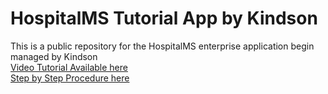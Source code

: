 # HospitalMS Tutorial App by Kindson
This is a public repository for the HospitalMS enterprise application
begin managed by Kindson \
[Video Tutorial Available here](https://www.youtube.com/watch?v=aeiaSWE36EY&list=PL9l1zUfnZkZnKHLfDq4xf0Me8FCVzad1N) \
[Step by Step Procedure here](https://www.kindsonthegenius.com/complete-asp-net-core-application-step-by-step-no-coding/)
